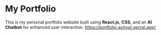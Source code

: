 # My Portfolio  

This is my personal portfolio website built using **React.js**, **CSS**, and an **AI Chatbot** for enhanced user interaction.
https://portfolio-achyut.vercel.app/
